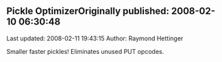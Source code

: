 ## Pickle OptimizerOriginally published: 2008-02-10 06:30:48 
Last updated: 2008-02-11 19:43:15 
Author: Raymond Hettinger 
 
Smaller faster pickles!  Eliminates unused PUT opcodes.
